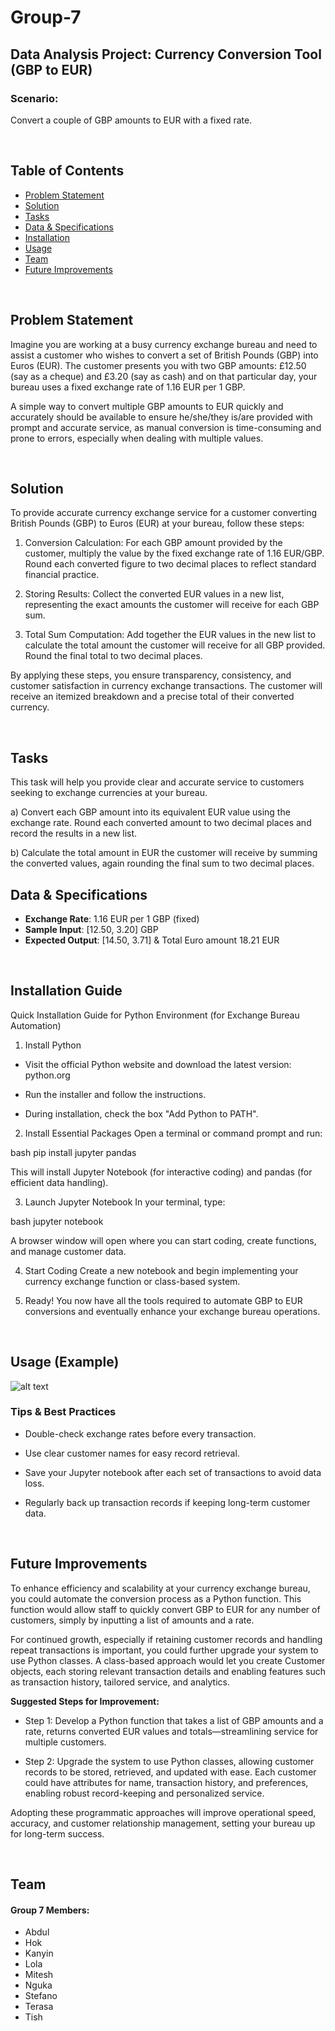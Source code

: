 # Group-7
## Data Analysis Project: Currency Conversion Tool (GBP to EUR)

### Scenario:
Convert a couple of GBP amounts to EUR with a fixed rate.

<br>

## Table of Contents
- [Problem Statement](#problem-statement)
- [Solution](#solution)
- [Tasks](#tasks)
- [Data & Specifications](#data--specifications)
- [Installation](#installation)
- [Usage](#usage)
- [Team](#team)
- [Future Improvements](#future-improvements)

<br>

## Problem Statement
Imagine you are working at a busy currency exchange bureau and need to assist a customer who wishes to convert a set of British Pounds (GBP) into Euros (EUR). 
The customer presents you with two GBP amounts: £12.50 (say as a cheque) and £3.20 (say as cash) and on that particular day, your bureau uses a fixed exchange rate of 1.16 EUR per 1 GBP.

A simple way to convert multiple GBP amounts to EUR quickly and accurately should be available to ensure he/she/they is/are provided with prompt and accurate service, as manual conversion is time-consuming and prone to errors, especially when dealing with multiple values. 

<br>

## Solution
To provide accurate currency exchange service for a customer converting British Pounds (GBP) to Euros (EUR) at your bureau, follow these steps:

1. Conversion Calculation:
For each GBP amount provided by the customer, multiply the value by the fixed exchange rate of 1.16 EUR/GBP. Round each converted figure to two decimal places to reflect standard financial practice.

2. Storing Results:
Collect the converted EUR values in a new list, representing the exact amounts the customer will receive for each GBP sum.

3. Total Sum Computation:
Add together the EUR values in the new list to calculate the total amount the customer will receive for all GBP provided. Round the final total to two decimal places.

By applying these steps, you ensure transparency, consistency, and customer satisfaction in currency exchange transactions. The customer will receive an itemized breakdown and a precise total of their converted currency.

<br>

## Tasks

This task will help you provide clear and accurate service to customers seeking to exchange currencies at your bureau.

a) Convert each GBP amount into its equivalent EUR value using the exchange rate. Round each converted amount to two decimal places and record the results in a new list.

b) Calculate the total amount in EUR the customer will receive by summing the converted values, again rounding the final sum to two decimal places.
<br>

## Data & Specifications
- **Exchange Rate**: 1.16 EUR per 1 GBP (fixed)
- **Sample Input**: [12.50, 3.20] GBP
- **Expected Output**: [14.50, 3.71] & Total Euro amount 18.21 EUR

<br>

## Installation Guide

Quick Installation Guide for Python Environment (for Exchange Bureau Automation)

1. Install Python

- Visit the official Python website and download the latest version:
python.org

- Run the installer and follow the instructions.

- During installation, check the box "Add Python to PATH".

2. Install Essential Packages
Open a terminal or command prompt and run:

bash
pip install jupyter pandas

This will install Jupyter Notebook (for interactive coding) and pandas (for efficient data handling).

3. Launch Jupyter Notebook
In your terminal, type:

bash
jupyter notebook

A browser window will open where you can start coding, create functions, and manage customer data.

4. Start Coding
Create a new notebook and begin implementing your currency exchange function or class-based system.

5. Ready!
You now have all the tools required to automate GBP to EUR conversions and eventually enhance your exchange bureau operations.


<br>

## Usage (Example)

![alt text](image.png)


### Tips & Best Practices
- Double-check exchange rates before every transaction.

- Use clear customer names for easy record retrieval.

- Save your Jupyter notebook after each set of transactions to avoid data loss.

- Regularly back up transaction records if keeping long-term customer data.

<br>

## Future Improvements

To enhance efficiency and scalability at your currency exchange bureau, you could automate the conversion process as a Python function. This function would allow staff to quickly convert GBP to EUR for any number of customers, simply by inputting a list of amounts and a rate.

For continued growth, especially if retaining customer records and handling repeat transactions is important, you could further upgrade your system to use Python classes. A class-based approach would let you create Customer objects, each storing relevant transaction details and enabling features such as transaction history, tailored service, and analytics.

**Suggested Steps for Improvement:**

- Step 1: Develop a Python function that takes a list of GBP amounts and a rate, returns converted EUR values and totals—streamlining service for multiple customers.

- Step 2: Upgrade the system to use Python classes, allowing customer records to be stored, retrieved, and updated with ease. Each customer could have attributes for name, transaction history, and preferences, enabling robust record-keeping and personalized service.

Adopting these programmatic approaches will improve operational speed, accuracy, and customer relationship management, setting your bureau up for long-term success.

<br>

## Team
#### **Group 7 Members**:
- Abdul
- Hok
- Kanyin
- Lola
- Mitesh
- Nguka
- Stefano
- Terasa
- Tish 

